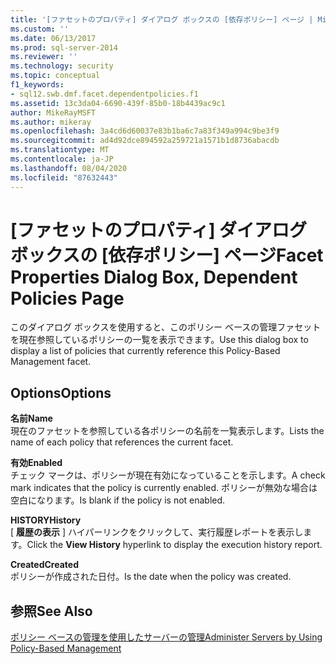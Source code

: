```yaml
---
title: '[ファセットのプロパティ] ダイアログ ボックスの [依存ポリシー] ページ | Microsoft Docs'
ms.custom: ''
ms.date: 06/13/2017
ms.prod: sql-server-2014
ms.reviewer: ''
ms.technology: security
ms.topic: conceptual
f1_keywords:
- sql12.swb.dmf.facet.dependentpolicies.f1
ms.assetid: 13c3da04-6690-439f-85b0-18b4439ac9c1
author: MikeRayMSFT
ms.author: mikeray
ms.openlocfilehash: 3a4cd6d60037e83b1ba6c7a83f349a994c9be3f9
ms.sourcegitcommit: ad4d92dce894592a259721a1571b1d8736abacdb
ms.translationtype: MT
ms.contentlocale: ja-JP
ms.lasthandoff: 08/04/2020
ms.locfileid: "87632443"
---
```

# <a name="facet-properties-dialog-box-dependent-policies-page"></a><span data-ttu-id="697cd-102">[ファセットのプロパティ] ダイアログ ボックスの [依存ポリシー] ページ</span><span class="sxs-lookup"><span data-stu-id="697cd-102">Facet Properties Dialog Box, Dependent Policies Page</span></span>
  <span data-ttu-id="697cd-103">このダイアログ ボックスを使用すると、このポリシー ベースの管理ファセットを現在参照しているポリシーの一覧を表示できます。</span><span class="sxs-lookup"><span data-stu-id="697cd-103">Use this dialog box to display a list of policies that currently reference this Policy-Based Management facet.</span></span>  
  
## <a name="options"></a><span data-ttu-id="697cd-104">Options</span><span class="sxs-lookup"><span data-stu-id="697cd-104">Options</span></span>  
 <span data-ttu-id="697cd-105">**名前**</span><span class="sxs-lookup"><span data-stu-id="697cd-105">**Name**</span></span>  
 <span data-ttu-id="697cd-106">現在のファセットを参照している各ポリシーの名前を一覧表示します。</span><span class="sxs-lookup"><span data-stu-id="697cd-106">Lists the name of each policy that references the current facet.</span></span>  
  
 <span data-ttu-id="697cd-107">**有効**</span><span class="sxs-lookup"><span data-stu-id="697cd-107">**Enabled**</span></span>  
 <span data-ttu-id="697cd-108">チェック マークは、ポリシーが現在有効になっていることを示します。</span><span class="sxs-lookup"><span data-stu-id="697cd-108">A check mark indicates that the policy is currently enabled.</span></span> <span data-ttu-id="697cd-109">ポリシーが無効な場合は空白になります。</span><span class="sxs-lookup"><span data-stu-id="697cd-109">Is blank if the policy is not enabled.</span></span>  
  
 <span data-ttu-id="697cd-110">**HISTORY**</span><span class="sxs-lookup"><span data-stu-id="697cd-110">**History**</span></span>  
 <span data-ttu-id="697cd-111">[ **履歴の表示** ] ハイパーリンクをクリックして、実行履歴レポートを表示します。</span><span class="sxs-lookup"><span data-stu-id="697cd-111">Click the **View History** hyperlink to display the execution history report.</span></span>  
  
 <span data-ttu-id="697cd-112">**Created**</span><span class="sxs-lookup"><span data-stu-id="697cd-112">**Created**</span></span>  
 <span data-ttu-id="697cd-113">ポリシーが作成された日付。</span><span class="sxs-lookup"><span data-stu-id="697cd-113">Is the date when the policy was created.</span></span>  
  
## <a name="see-also"></a><span data-ttu-id="697cd-114">参照</span><span class="sxs-lookup"><span data-stu-id="697cd-114">See Also</span></span>  
 [<span data-ttu-id="697cd-115">ポリシー ベースの管理を使用したサーバーの管理</span><span class="sxs-lookup"><span data-stu-id="697cd-115">Administer Servers by Using Policy-Based Management</span></span>](administer-servers-by-using-policy-based-management.md)  
  
  

